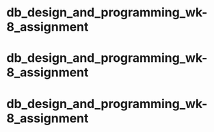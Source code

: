 # db_design_and_programming_wk-8_assignment
# db_design_and_programming_wk-8_assignment
# db_design_and_programming_wk-8_assignment
